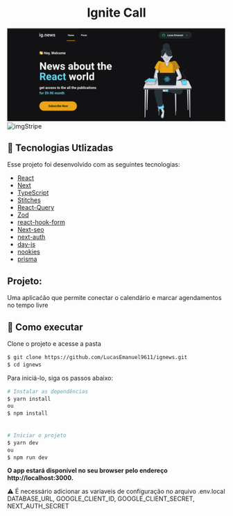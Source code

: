 <center>  <h1>Ignite Call</h1> </center>

<div > 
  <img src="https://github.com/LucasEmanuel9611/ignews/blob/main/public/images/home.png" alt="imgHome"/>
  <img src="https://github.com/LucasEmanuel9611/ignews/blob/main/public/images/scheduling.png" alt="imgStripe"/>
</div>

## 🧪 Tecnologias Utlizadas

Esse projeto foi desenvolvido com as seguintes tecnologias:

- [React](https://reactjs.org)
- [Next](https://nextjs.org/1)
- [TypeScript](https://www.typescriptlang.org/)
- [Stitches](https://stitches.dev/)
- [React-Query](https://react-query-v3.tanstack.com/)
- [Zod](https://zod.dev/)
- [react-hook-form](https://react-hook-form.com/)
- [Next-seo](https://github.com/garmeeh/next-seo)
- [next-auth](https://next-auth.js.org/)
- [day-js](https://day.js.org/)
- [nookies](https://github.com/maticzav/nookies)
- [prisma](https://www.prisma.io/)

## Projeto:

Uma aplicaćão que permite conectar o calendário e marcar agendamentos no tempo livre

## 🚀 Como executar

Clone o projeto e acesse a pasta

```bash
$ git clone https://github.com/LucasEmanuel9611/ignews.git
$ cd ignews
```

Para iniciá-lo, siga os passos abaixo:

```bash
# Instalar as dependências
$ yarn install
ou
$ npm install


# Iniciar o projeto
$ yarn dev
ou
$ npm run dev
```

<strong>O app estará disponível no seu browser pelo endereço http://localhost:3000.</strong>

⚠️ É necessário adicionar as variaveis de configuração no arquivo .env.local DATABASE_URL, GOOGLE_CLIENT_ID, GOOGLE_CLIENT_SECRET, NEXT_AUTH_SECRET
